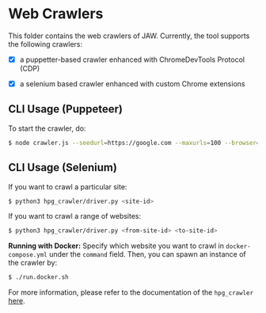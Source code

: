 # Web Crawlers

This folder contains the web crawlers of JAW. Currently, the tool supports the following crawlers:

- [x] a puppetter-based crawler enhanced with ChromeDevTools Protocol (CDP) 
- [x] a selenium based crawler enhanced with custom Chrome extensions 


## CLI Usage (Puppeteer)

To start the crawler, do:

```bash
$ node crawler.js --seedurl=https://google.com --maxurls=100 --browser=chrome --headless=true
```

## CLI Usage (Selenium)

If you want to crawl a particular site:
```bash
$ python3 hpg_crawler/driver.py <site-id>
```

If you want to crawl a range of websites:
```bash
$ python3 hpg_crawler/driver.py <from-site-id> <to-site-id>
```

**Running with Docker:** Specify which website you want to crawl in `docker-compose.yml` under the `command` field. Then, you can spawn an instance of the crawler by:
```bash
$ ./run.docker.sh
```

For more information, please refer to the documentation of the `hpg_crawler` [here](https://github.com/SoheilKhodayari/JAW/tree/master/docs/crawling/hpg-crawler.md).
